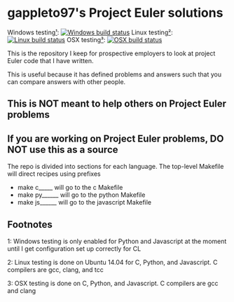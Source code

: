 # gappleto97's Project Euler solutions

Windows testing[¹](#footnotes): [![Windows build status](https://ci.appveyor.com/api/projects/status/lqi44hqr7jgqjwpy?svg=true)](https://ci.appveyor.com/project/gappleto97/euler) Linux testing[²](#footnotes): [![Linux build status](https://api.shippable.com/projects/5d7ab0a9686e0a0007cb5970/badge?branch=master)](https://app.shippable.com/github/gappleto97/Euler/dashboard) OSX testing[³](#footnotes): [![OSX build status](https://travis-ci.org/gappleto97/Euler.svg?branch=master)](https://travis-ci.org/gappleto97/Euler)

This is the repository I keep for prospective employers to look at project Euler code that I have written.

This is useful because it has defined problems and answers such that you can compare answers with other people.

## This is NOT meant to help others on Project Euler problems

## If you are working on Project Euler problems, DO NOT use this as a source

The repo is divided into sections for each language. The top-level Makefile will direct recipes using prefixes

- make c_____ will go to the c Makefile
- make py______ will go to the python Makefile
- make js______ will go to the javascript Makefile

## Footnotes

1: Windows testing is only enabled for Python and Javascript at the moment until I get configuration set up correctly for CL

2: Linux testing is done on Ubuntu 14.04 for C, Python, and Javascript. C compilers are gcc, clang, and tcc

3: OSX testing is done on C, Python, and Javascript. C compilers are gcc and clang
